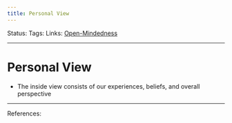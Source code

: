 ```yaml
---
title: Personal View
---
```

Status:
Tags:
Links: [Open-Mindedness](out/open-mindedness.md)
___
# Personal View
- The inside view consists of our experiences, beliefs, and overall perspective
___
References: